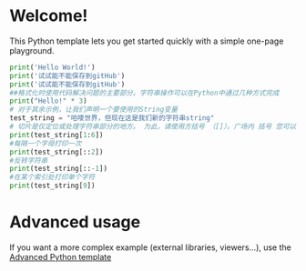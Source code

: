 # Welcome!

This Python template lets you get started quickly with a simple one-page playground.

```python runnable
print('Hello World!')
print('试试能不能保存到gitHub')
print('试试能不能保存到gitHub')
##格式化时使用代码解决问题的主要部分。字符串操作可以在Python中通过几种方式完成
print("Hello!" * 3)
# 对于其余示例，让我们声明一个要使用的String变量
test_string = "哈喽世界，但现在这是我们新的字符串string"
# 切片是仅定位或处理字符串部分的地方。 为此，请使用方括号 （[]）。广场内 括号 您可以设置开始、停止和步长。或在其他 单词、起点、终点以及计数多少
print(test_string[1:6])
#每隔一个字母打印一次
print(test_string[::2])
#反转字符串
print(test_string[::-1])
#在某个索引处打印单个字符
print(test_string[9])

```

# Advanced usage

If you want a more complex example (external libraries, viewers...), use the [Advanced Python template](https://tech.io/select-repo/429)
